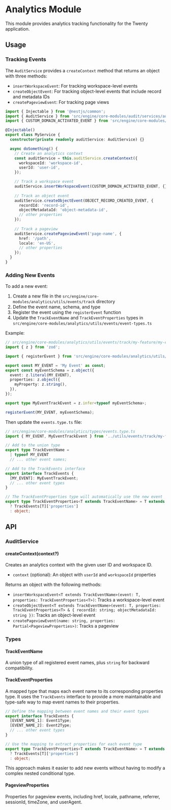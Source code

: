 # Analytics Module

This module provides analytics tracking functionality for the Twenty application.

## Usage

### Tracking Events

The `AuditService` provides a `createContext` method that returns an object with three methods:

- `insertWorkspaceEvent`: For tracking workspace-level events
- `createObjectEvent`: For tracking object-level events that include record and metadata IDs
- `createPageviewEvent`: For tracking page views

```typescript
import { Injectable } from '@nestjs/common';
import { AuditService } from 'src/engine/core-modules/audit/services/audit.service';
import { CUSTOM_DOMAIN_ACTIVATED_EVENT } from 'src/engine/core-modules/audit/utils/events/track/custom-domain/custom-domain-activated';

@Injectable()
export class MyService {
  constructor(private readonly auditService: AuditService) {}

  async doSomething() {
    // Create an analytics context
    const auditService = this.auditService.createContext({
      workspaceId: 'workspace-id',
      userId: 'user-id',
    });

    // Track a workspace event
    auditService.insertWorkspaceEvent(CUSTOM_DOMAIN_ACTIVATED_EVENT, {});
    
    // Track an object event
    auditService.createObjectEvent(OBJECT_RECORD_CREATED_EVENT, {
      recordId: 'record-id',
      objectMetadataId: 'object-metadata-id',
      // other properties
    });
    
    // Track a pageview
    auditService.createPageviewEvent('page-name', {
      href: '/path',
      locale: 'en-US',
      // other properties
    });
  }
}
```

### Adding New Events

To add a new event:

1. Create a new file in the `src/engine/core-modules/analytics/utils/events/track` directory
2. Define the event name, schema, and type
3. Register the event using the `registerEvent` function
4. Update the `TrackEventName` and `TrackEventProperties` types in `src/engine/core-modules/analytics/utils/events/event-types.ts`

Example:

```typescript
// src/engine/core-modules/analytics/utils/events/track/my-feature/my-event.ts
import { z } from 'zod';

import { registerEvent } from 'src/engine/core-modules/analytics/utils/events/track/track';

export const MY_EVENT = 'My Event' as const;
export const myEventSchema = z.object({
  event: z.literal(MY_EVENT),
  properties: z.object({
    myProperty: z.string(),
  }),
});

export type MyEventTrackEvent = z.infer<typeof myEventSchema>;

registerEvent(MY_EVENT, myEventSchema);
```

Then update the `events.type.ts` file:

```typescript
// src/engine/core-modules/analytics/types/events.type.ts
import { MY_EVENT, MyEventTrackEvent } from '../utils/events/track/my-feature/my-event';

// Add to the union type
export type TrackEventName = 
  | typeof MY_EVENT
  // ... other event names;

// Add to the TrackEvents interface
export interface TrackEvents {
  [MY_EVENT]: MyEventTrackEvent;
  // ... other event types
}

// The TrackEventProperties type will automatically use the new event
export type TrackEventProperties<T extends TrackEventName> = T extends keyof TrackEvents
  ? TrackEvents[T]['properties']
  : object;
```

## API

### AuditService

#### createContext(context?)

Creates an analytics context with the given user ID and workspace ID.

- `context` (optional): An object with `userId` and `workspaceId` properties

Returns an object with the following methods:

- `insertWorkspaceEvent<T extends TrackEventName>(event: T, properties: TrackEventProperties<T>)`: Tracks a workspace-level event
- `createObjectEvent<T extends TrackEventName>(event: T, properties: TrackEventProperties<T> & { recordId: string; objectMetadataId: string })`: Tracks an object-level event
- `createPageviewEvent(name: string, properties: Partial<PageviewProperties>)`: Tracks a pageview

### Types

#### TrackEventName

A union type of all registered event names, plus `string` for backward compatibility.

#### TrackEventProperties<T>

A mapped type that maps each event name to its corresponding properties type. It uses the `TrackEvents` interface to provide a more maintainable and type-safe way to map event names to their properties.

```typescript
// Define the mapping between event names and their event types
export interface TrackEvents {
  [EVENT_NAME_1]: Event1Type;
  [EVENT_NAME_2]: Event2Type;
  // ... other event types
}

// Use the mapping to extract properties for each event type
export type TrackEventProperties<T extends TrackEventName> = T extends keyof TrackEvents
  ? TrackEvents[T]['properties']
  : object;
```

This approach makes it easier to add new events without having to modify a complex nested conditional type.

#### PageviewProperties

Properties for pageview events, including href, locale, pathname, referrer, sessionId, timeZone, and userAgent.
